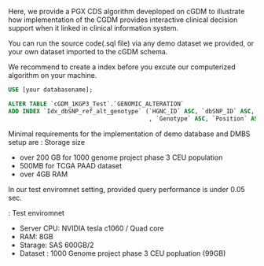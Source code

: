 Here, we provide a PGX CDS algorithm deveploped on cGDM to illustrate how implementation of the CGDM provides 
interactive clinical decision support when it linked in clinical information system.

You can run the source code(.sql file) via any demo dataset we provided, or your own dataset imported to the cGDM schema.

We recommend to create a index before you excute our computerized algorithm on your machine.

```sql
USE [your databasename];

ALTER TABLE `cGDM_1KGP3_Test`.`GENOMIC_ALTERATION` 
ADD INDEX `Idx_dbSNP_ref_alt_genotype` (`HGNC_ID` ASC, `dbSNP_ID` ASC, `Reference_Allele` ASC, `Alternative_Allele` ASC
                                        , `Genotype` ASC, `Position` ASC);
```

Minimal requirements for the implementation of demo database and DMBS setup are
: Storage size 
  - over 200 GB for 1000 genome project phase 3 CEU population 
  - 500MB for TCGA PAAD dataset
  - over 4GB RAM
  
 In our test enviromnet setting, provided query performance is under 0.05 sec.

: Test enviromnet
 - Server CPU: NVIDIA tesla c1060 / Quad core
 - RAM: 8GB
 - Starage: SAS 600GB/2
 - Dataset : 1000 Genome project phase 3 CEU popluation (99GB)
